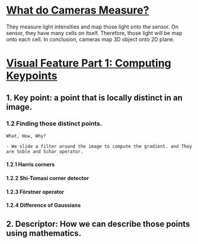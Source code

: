 # [What do Cameras Measure?](https://www.youtube.com/watch?v=ViCqs7J2yi0)

They measure light intensities and map those light onto the sensor. On sensor, they have many cells on itself. Therefore, those light will be map onto each cell. In conclusion, cameras map 3D object onto 2D plane.




# [Visual Feature Part 1: Computing Keypoints](https://www.youtube.com/watch?v=nGya59Je4Bs)
## 1. Key point: a point that is locally distinct in an image.
### 1.2 Finding those distinct points.
    What, How, Why?

    - We slide a filter around the image to compute the gradient. and They are Soble and Schar operator.
    
#### 1.2.1 Harris corners
#### 1.2.2 Shi-Tomasi corner detector
#### 1.2.3 Förstner operator
#### 1.2.4 Difference of Gaussians

## 2. Descriptor: How we can describe those points using mathematics.